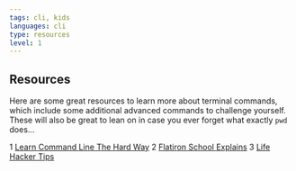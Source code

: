 ```yaml
---
tags: cli, kids
languages: cli
type: resources
level: 1
---
```


## Resources

Here are some great resources to learn more about terminal commands, which include some additional advanced commands to challenge yourself. These will also be great to lean on in case you ever forget what exactly `pwd` does... 

1 [Learn Command Line The Hard Way](http://cli.learncodethehardway.org/book/)
2 [Flatiron School Explains](https://gist.github.com/aviflombaum/9d6f7448119bae3a24ee)
3 [Life Hacker Tips](http://lifehacker.com/5633909/who-needs-a-mouse-learn-to-use-the-command-line-for-almost-anything)
